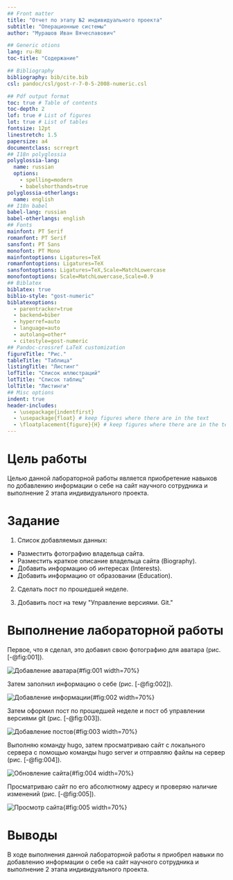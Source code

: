 ```yaml
---
## Front matter
title: "Отчет по этапу №2 индивидуального проекта"
subtitle: "Операционные системы"
author: "Мурашов Иван Вячеславович"

## Generic otions
lang: ru-RU
toc-title: "Содержание"

## Bibliography
bibliography: bib/cite.bib
csl: pandoc/csl/gost-r-7-0-5-2008-numeric.csl

## Pdf output format
toc: true # Table of contents
toc-depth: 2
lof: true # List of figures
lot: true # List of tables
fontsize: 12pt
linestretch: 1.5
papersize: a4
documentclass: scrreprt
## I18n polyglossia
polyglossia-lang:
  name: russian
  options:
	- spelling=modern
	- babelshorthands=true
polyglossia-otherlangs:
  name: english
## I18n babel
babel-lang: russian
babel-otherlangs: english
## Fonts
mainfont: PT Serif
romanfont: PT Serif
sansfont: PT Sans
monofont: PT Mono
mainfontoptions: Ligatures=TeX
romanfontoptions: Ligatures=TeX
sansfontoptions: Ligatures=TeX,Scale=MatchLowercase
monofontoptions: Scale=MatchLowercase,Scale=0.9
## Biblatex
biblatex: true
biblio-style: "gost-numeric"
biblatexoptions:
  - parentracker=true
  - backend=biber
  - hyperref=auto
  - language=auto
  - autolang=other*
  - citestyle=gost-numeric
## Pandoc-crossref LaTeX customization
figureTitle: "Рис."
tableTitle: "Таблица"
listingTitle: "Листинг"
lofTitle: "Список иллюстраций"
lotTitle: "Список таблиц"
lolTitle: "Листинги"
## Misc options
indent: true
header-includes:
  - \usepackage{indentfirst}
  - \usepackage{float} # keep figures where there are in the text
  - \floatplacement{figure}{H} # keep figures where there are in the text
---
```


# Цель работы

Целью данной лабораторной работы является приобретение навыков по добавлению информации о себе на сайт научного сотрудника и выполнение 2 этапа индивидуального проекта.

# Задание

1. Список добавляемых данных:
- Разместить фотографию владельца сайта.
- Разместить краткое описание владельца сайта (Biography).
- Добавить информацию об интересах (Interests).
- Добавить информацию от образовании (Education).

2. Сделать пост по прошедшей неделе.

3. Добавить пост на тему "Управление версиями. Git."

# Выполнение лабораторной работы

Первое, что я сделал, это добавил свою фотографию для аватара (рис. [-@fig:001]).

![Добавление аватара](image/1.png){#fig:001 width=70%}

Затем заполнил информацию о себе (рис. [-@fig:002]).

![Добавление информации](image/2.png){#fig:002 width=70%}

Затем оформил пост по прошедшей неделе и пост об управлении версиями git (рис. [-@fig:003]).

![Добавление постов](image/3.png){#fig:003 width=70%}

Выполняю команду hugo, затем просматриваю сайт с локального сервера с помощью команды hugo server и отправляю файлы на сервер (рис. [-@fig:004]).

![Обновление сайта](image/4.png){#fig:004 width=70%}

Просматриваю сайт по его абсолютному адресу и проверяю наличие изменений (рис. [-@fig:005]).

![Просмотр сайта](image/5.png){#fig:005 width=70%}

# Выводы

В ходе выполнения данной лабораторной работы я приобрел навыки по добавлению информации о себе на сайт научного сотрудника и выполнение 2 этапа индивидуального проекта.
